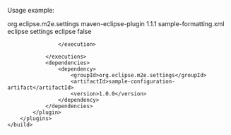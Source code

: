 Usage example:

<build>
		<plugins>
			<plugin>
				<groupId>org.eclipse.m2e.settings</groupId>
				<artifactId>maven-eclipse-plugin</artifactId>
				<version>1.1.1</version>
				<configuration>
					<formatter>
						<filename>sample-formatting.xml</filename>
					</formatter>
				</configuration>
				<executions>
					<execution>
						<id>eclipse settings</id>
						<goals>
							<goal>eclipse</goal>
						</goals>
						<inherited>false</inherited>

					</execution>

				</executions>
				<dependencies>
					<dependency>
						<groupId>org.eclipse.m2e.settings</groupId>
						<artifactId>sample-configuration-artifact</artifactId>
						<version>1.0.0</version>
					</dependency>
				</dependencies>
			</plugin>
		</plugins>
	</build>
